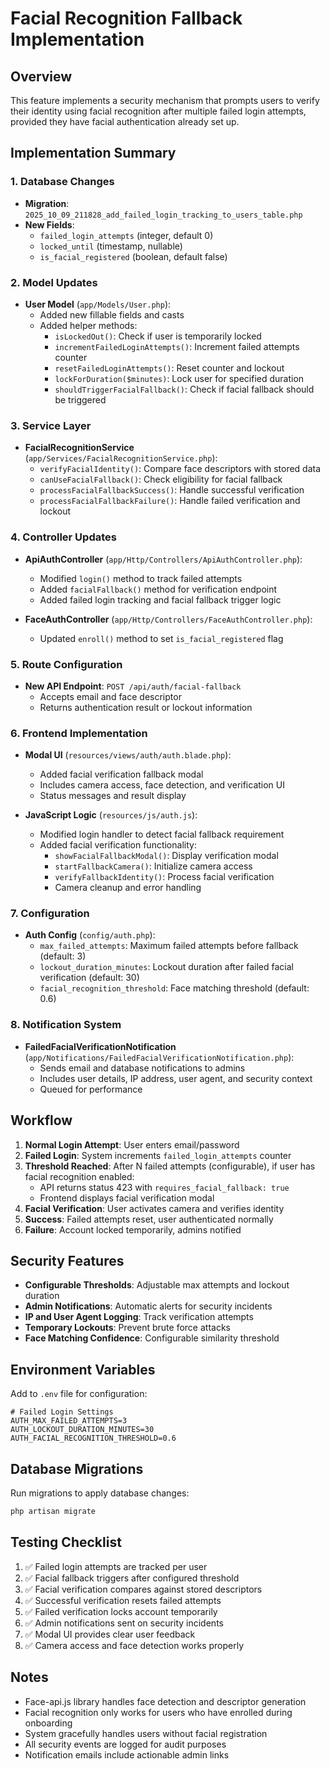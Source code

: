 # Facial Recognition Fallback Implementation

## Overview
This feature implements a security mechanism that prompts users to verify their identity using facial recognition after multiple failed login attempts, provided they have facial authentication already set up.

## Implementation Summary

### 1. Database Changes
- **Migration**: `2025_10_09_211828_add_failed_login_tracking_to_users_table.php`
- **New Fields**:
  - `failed_login_attempts` (integer, default 0)
  - `locked_until` (timestamp, nullable)
  - `is_facial_registered` (boolean, default false)

### 2. Model Updates
- **User Model** (`app/Models/User.php`):
  - Added new fillable fields and casts
  - Added helper methods:
    - `isLockedOut()`: Check if user is temporarily locked
    - `incrementFailedLoginAttempts()`: Increment failed attempts counter
    - `resetFailedLoginAttempts()`: Reset counter and lockout
    - `lockForDuration($minutes)`: Lock user for specified duration
    - `shouldTriggerFacialFallback()`: Check if facial fallback should be triggered

### 3. Service Layer
- **FacialRecognitionService** (`app/Services/FacialRecognitionService.php`):
  - `verifyFacialIdentity()`: Compare face descriptors with stored data
  - `canUseFacialFallback()`: Check eligibility for facial fallback
  - `processFacialFallbackSuccess()`: Handle successful verification
  - `processFacialFallbackFailure()`: Handle failed verification and lockout

### 4. Controller Updates
- **ApiAuthController** (`app/Http/Controllers/ApiAuthController.php`):
  - Modified `login()` method to track failed attempts
  - Added `facialFallback()` method for verification endpoint
  - Added failed login tracking and facial fallback trigger logic

- **FaceAuthController** (`app/Http/Controllers/FaceAuthController.php`):
  - Updated `enroll()` method to set `is_facial_registered` flag

### 5. Route Configuration
- **New API Endpoint**: `POST /api/auth/facial-fallback`
  - Accepts email and face descriptor
  - Returns authentication result or lockout information

### 6. Frontend Implementation
- **Modal UI** (`resources/views/auth/auth.blade.php`):
  - Added facial verification fallback modal
  - Includes camera access, face detection, and verification UI
  - Status messages and result display

- **JavaScript Logic** (`resources/js/auth.js`):
  - Modified login handler to detect facial fallback requirement
  - Added facial verification functionality:
    - `showFacialFallbackModal()`: Display verification modal
    - `startFallbackCamera()`: Initialize camera access
    - `verifyFallbackIdentity()`: Process facial verification
    - Camera cleanup and error handling

### 7. Configuration
- **Auth Config** (`config/auth.php`):
  - `max_failed_attempts`: Maximum failed attempts before fallback (default: 3)
  - `lockout_duration_minutes`: Lockout duration after failed facial verification (default: 30)
  - `facial_recognition_threshold`: Face matching threshold (default: 0.6)

### 8. Notification System
- **FailedFacialVerificationNotification** (`app/Notifications/FailedFacialVerificationNotification.php`):
  - Sends email and database notifications to admins
  - Includes user details, IP address, user agent, and security context
  - Queued for performance

## Workflow

1. **Normal Login Attempt**: User enters email/password
2. **Failed Login**: System increments `failed_login_attempts` counter
3. **Threshold Reached**: After N failed attempts (configurable), if user has facial recognition enabled:
   - API returns status 423 with `requires_facial_fallback: true`
   - Frontend displays facial verification modal
4. **Facial Verification**: User activates camera and verifies identity
5. **Success**: Failed attempts reset, user authenticated normally
6. **Failure**: Account locked temporarily, admins notified

## Security Features

- **Configurable Thresholds**: Adjustable max attempts and lockout duration
- **Admin Notifications**: Automatic alerts for security incidents
- **IP and User Agent Logging**: Track verification attempts
- **Temporary Lockouts**: Prevent brute force attacks
- **Face Matching Confidence**: Configurable similarity threshold

## Environment Variables

Add to `.env` file for configuration:

```env
# Failed Login Settings
AUTH_MAX_FAILED_ATTEMPTS=3
AUTH_LOCKOUT_DURATION_MINUTES=30
AUTH_FACIAL_RECOGNITION_THRESHOLD=0.6
```

## Database Migrations

Run migrations to apply database changes:

```bash
php artisan migrate
```

## Testing Checklist

1. ✅ Failed login attempts are tracked per user
2. ✅ Facial fallback triggers after configured threshold
3. ✅ Facial verification compares against stored descriptors  
4. ✅ Successful verification resets failed attempts
5. ✅ Failed verification locks account temporarily
6. ✅ Admin notifications sent on security incidents
7. ✅ Modal UI provides clear user feedback
8. ✅ Camera access and face detection works properly

## Notes

- Face-api.js library handles face detection and descriptor generation
- Facial recognition only works for users who have enrolled during onboarding
- System gracefully handles users without facial registration
- All security events are logged for audit purposes
- Notification emails include actionable admin links